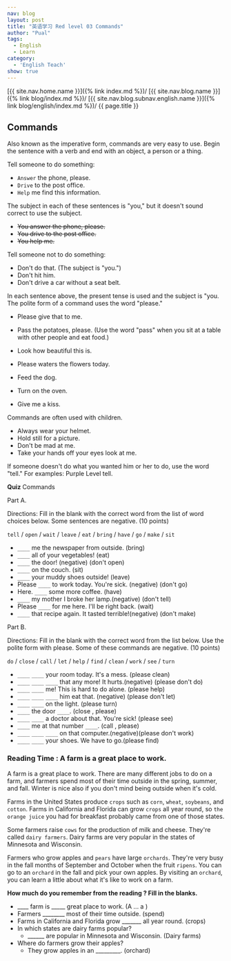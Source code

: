 ```yaml
---
nav: blog
layout: post
title: "英语学习 Red level 03 Commands"
author: "Pual"
tags:
  - English
  - Learn
category:
  - 'English Teach'
show: true
---
```


[{{ site.nav.home.name }}]({% link index.md %})/
[{{ site.nav.blog.name }}]({% link blog/index.md %})/
[{{ site.nav.blog.subnav.english.name }}]({% link blog/english/index.md %})/
{{ page.title }}

## Commands

Also known as the imperative form,
commands are very easy to use.
Begin the sentence with a verb and end with an object, a person or a thing.

Tell someone to do something:

- `Answer` the phone, please.
- `Drive` to the post office.
- `Help` me find this information.

The subject in each of these sentences is "you,"
but it doesn't sound correct to use the subject.

- <s>You answer the phone, please.</s>
- <s>You drive to the post office.</s>
- <s>You help me.</s>

Tell someone not to do something:

- Don't do that. (The subject is "you.")
- Don't hit him.
- Don't drive a car without a seat belt.

In each sentence above, the present tense is used and the subject is "you.
The polite form of a command uses the word "please."

- Please give that to me.
- Pass the potatoes, please. (Use the word "pass" when you sit at a table with other people and eat food.)

- Look how beautiful this is.
- Please waters the flowers today.
- Feed the dog.
- Turn on the oven.
- Give me a kiss.

Commands are often used with children.

- Always wear your helmet.
- Hold still for a picture.
- Don't be mad at me.
- Take your hands off your eyes look at me.

If someone doesn't do what you wanted him or her to do, use the word "tell."
For examples: Purple Level tell.

**Quiz** Commands

Part A.

Directions: Fill in the blank with the correct word from the list of word choices below. Some sentences are negative. (10 points)

`tell` / `open` / `wait` / `leave` / `eat` / `bring` / `have` / `go` / `make` / `sit`

- `____` me the newspaper from outside. (bring)
- `____` all of your vegetables! (eat)
- `____` the door! (negative) (don't open)
- `____` on the couch. (sit)
- `____` your muddy shoes outside! (leave)
- Please `____` to work today. You're sick. (negative) (don't go)
- Here. `____` some more coffee. (have)
- `____` my mother I broke her lamp.(negative) (don't tell)
- Please `____` for me here. I'll be right back. (wait)
- `____` that recipe again. It tasted terrible!(negative) (don't make)

Part B.

Directions: Fill in the blank with the correct word from the list below.
Use the polite form with please.
Some of these commands are negative. (10 points)

`do` / `close` / `call` / `let` / `help` / `find` / `clean` / `work` / `see` / `turn`

- `____` `____` your room today. It's a mess. (please clean)
- `____` `____` `____` that any more! It hurts.(negative) (please don't do)
- `____` `____` me! This is hard to do alone. (please help)
- `____` `____` `____` him eat that.  (negative) (please don't let)
- `____` `____` on the light. (please turn)
- `____` the door `____`. (close , please)
- `____` `____` a doctor about that. You're sick! (please see)
- `____` me at that number `____`. (call , please)
- `____` `____` `____` on that computer.(negative)(please don't work)
- `____` `____` your shoes. We have to go.(please find)

### Reading Time : A farm is a great place to work.

A farm is a great place to work.
There are many different jobs to do on a farm,
and farmers spend most of their time outside in the spring, summer, and fall.
Winter is nice also if you don't mind being outside when it's cold.

Farms in the United States produce `crops` such as `corn`, `wheat`, `soybeans`, and `cotton`.
Farms in California and Florida can grow `crops` all year round,
so `the orange juice` you had for breakfast probably came from one of those states.

Some farmers raise `cows` for the production of milk and cheese.
They're called `dairy farmers`.
Dairy farms are very popular in the states of Minnesota and Wisconsin.

Farmers who grow apples and `pears` have large `orchards`.
They're very busy in the fall months of September and October when the fruit `ripens`.
You can go to an `orchard` in the fall and pick your own apples.
By visiting an `orchard`, you can learn a little about what it's like to work on a farm.

**How much do you remember from the reading ? Fill in the blanks.**

- ____ farm is _____ great place to work. (A ... a )
- Farmers ________ most of their time outside. (spend)
- Farms in California and Florida grow _______ all year round. (crops)
- In which states are dairy farms popular?
    - ______ are popular in Minnesota and Wisconsin. (Dairy farms)
- Where do farmers grow their apples?
    - They grow apples in an _________. (orchard)
